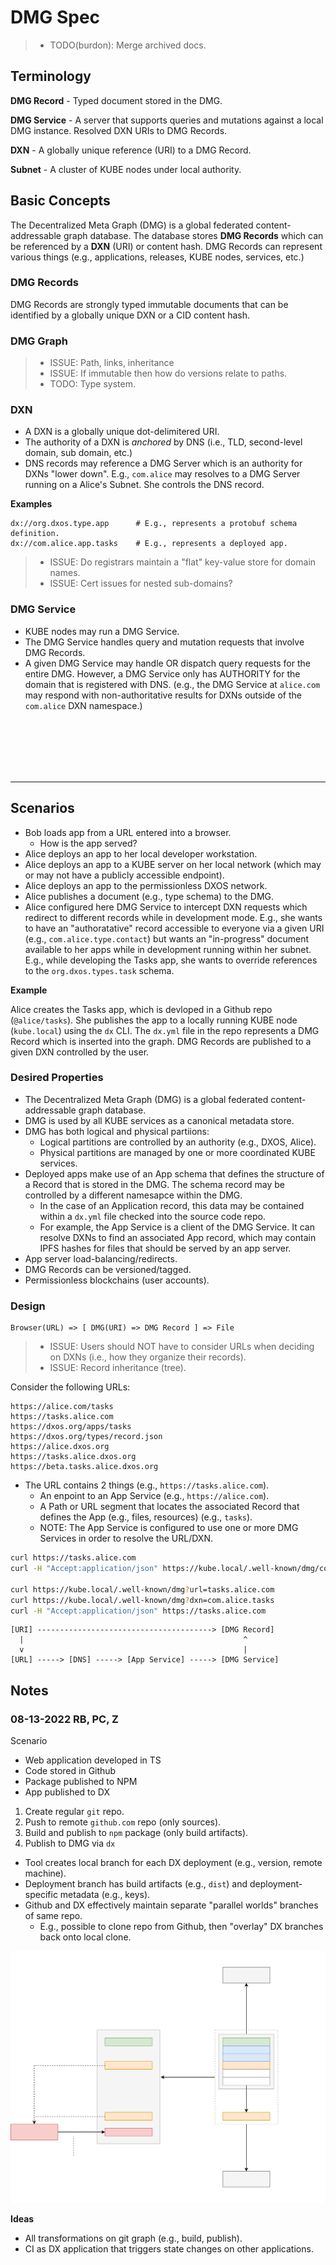 # DMG Spec

<!-- @toc -->

> - TODO(burdon): Merge archived docs.

## Terminology

**DMG Record** -
Typed document stored in the DMG.

**DMG Service** -
A server that supports queries and mutations against a local DMG instance. Resolved DXN URIs to DMG Records.

**DXN** -
A globally unique reference (URI) to a DMG Record.

**Subnet** - 
A cluster of KUBE nodes under local authority.


## Basic Concepts

The Decentralized Meta Graph (DMG) is a global federated content-addressable graph database.
The database stores **DMG Records** which can be referenced by a **DXN** (URI) or content hash.
DMG Records can represent various things (e.g., applications, releases, KUBE nodes, services, etc.)

### DMG Records

DMG Records are strongly typed immutable documents that can be identified by a globally unique DXN or a CID content hash.

### DMG Graph

> - ISSUE: Path, links, inheritance
> - ISSUE: If immutable then how do versions relate to paths.
> - TODO: Type system.

### DXN

- A DXN is a globally unique dot-delimitered URI.
- The authority of a DXN is *anchored* by DNS (i.e., TLD, second-level domain, sub domain, etc.)
- DNS records may reference a DMG Server which is an authority for DXNs "lower down". E.g., `com.alice` may resolves to a DMG Server running on a Alice's Subnet. She controls the DNS record.

**Examples**
```
dx://org.dxos.type.app      # E.g., represents a protobuf schema definition.
dx://com.alice.app.tasks    # E.g., represents a deployed app.
```

> - ISSUE: Do registrars maintain a "flat" key-value store for domain names.
> - ISSUE: Cert issues for nested sub-domains?

### DMG Service

- KUBE nodes may run a DMG Service.
- The DMG Service handles query and mutation requests that involve DMG Records.
- A given DMG Service may handle OR dispatch query requests for the entire DMG. However, a DMG Service only has AUTHORITY for the domain that is registered with DNS. (e.g., the DMG Service at `alice.com` may respond with non-authoritative results for DXNs outside of the `com.alice` DXN namespace.)


<br/><br/><br/><br/><br/>
<hr/>

## Scenarios

- Bob loads app from a URL entered into a browser.
  - How is the app served?
- Alice deploys an app to her local developer workstation.
- Alice deploys an app to a KUBE server on her local network (which may or may not have a publicly accessible endpoint).
- Alice deploys an app to the permissionless DXOS network.
- Alice publishes a document (e.g., type schema) to the DMG.
- Alice configured here DMG Service to intercept DXN requests which redirect to different records while in development mode.
  E.g., she wants to have an "authoratative" record accessible to everyone via a given URI (e.g., `com.alice.type.contact`) but wants an "in-progress" document available to her apps while in development running within her subnet.
  E.g., while developing the Tasks app, she wants to override references to the `org.dxos.types.task` schema.

**Example**

Alice creates the Tasks app, which is devloped in a Github repo (`@alice/tasks`).
She publishes the app to a locally running KUBE node (`kube.local`) using the `dx` CLI.
The `dx.yml` file in the repo represents a DMG Record which is inserted into the graph.
DMG Records are published to a given DXN controlled by the user.


### Desired Properties

- The Decentralized Meta Graph (DMG) is a global federated content-addressable graph database.
- DMG is used by all KUBE services as a canonical metadata store.
- DMG has both logical and physical partiions:
  - Logical partitions are controlled by an authority (e.g., DXOS, Alice).
  - Physical partitions are managed by one or more coordinated KUBE services.
- Deployed apps make use of an App schema that defines the structure of a Record that is stored in the DMG. The schema record may be controlled by a different namesapce within the DMG. 
  - In the case of an Application record, this data may be contained within a `dx.yml` file checked into the source code repo. 
  - For example, the App Service is a client of the DMG Service. It can resolve DXNs to find an associated App record, which may contain IPFS hashes for files that should be served by an app server.
- App server load-balancing/redirects.
- DMG Records can be versioned/tagged.
- Permissionless blockchains (user accounts).


### Design

```
Browser(URL) => [ DMG(URI) => DMG Record ] => File
```

> - ISSUE: Users should NOT have to consider URLs when deciding on DXNs (i.e., how they organize their records).
> - ISSUE: Record inheritance (tree).


Consider the following URLs:
```
https://alice.com/tasks
https://tasks.alice.com
https://dxos.org/apps/tasks
https://dxos.org/types/record.json
https://alice.dxos.org
https://tasks.alice.dxos.org
https://beta.tasks.alice.dxos.org
```

- The URL contains 2 things (e.g., `https://tasks.alice.com`).
  - An enpoint to an App Service (e.g., `https://alice.com`).
  - A Path or URL segment that locates the associated Record that defines the App (e.g., files, resources) (e.g., `tasks`).
  - NOTE: The App Service is configured to use one or more DMG Services in order to resolve the URL/DXN.


```bash
curl https://tasks.alice.com
curl -H "Accept:application/json" https://kube.local/.well-known/dmg/com.alice.tasks

curl https://kube.local/.well-known/dmg?url=tasks.alice.com
curl https://kube.local/.well-known/dmg?dxn=com.alice.tasks
curl -H "Accept:application/json" https://tasks.alice.com 
```


```
[URI] ---------------------------------------> [DMG Record]
  |                                                 ^
  v                                                 |
[URL] -----> [DNS] -----> [App Service] -----> [DMG Service]
```




## Notes

### 08-13-2022 RB, PC, Z

Scenario
- Web application developed in TS
- Code stored in Github
- Package published to NPM
- App published to DX

1. Create regular `git` repo.
2. Push to remote `github.com` repo (only sources).
3. Build and publish to `npm` package (only build artifacts).
4. Publish to DMG via `dx`
  - Tool creates local branch for each DX deployment (e.g., version, remote machine).
  - Deployment branch has build artifacts (e.g., `dist`) and deployment-specific metadata (e.g., keys).
  - Github and DX effectively maintain separate "parallel worlds" branches of same repo.
    - E.g., possible to clone repo from Github, then "overlay" DX branches back onto local clone.



![Repos](./diagrams/dmg-git.drawio.svg)

**Ideas**
- All transformations on git graph (e.g., build, publish).
- CI as DX application that triggers state changes on other applications.

